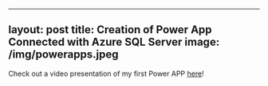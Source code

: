 
---
layout: post
title: Creation of Power App Connected with Azure SQL Server
image: /img/powerapps.jpeg
---

Check out a video presentation of my first Power APP [here](/img/UnivPowerAppVideo.mp4)!
